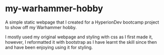# my-warhammer-hobby
A simple static webpage that I created for a HyperionDev bootcamp project to show off my Warhammer hobby.

I mostly used my original webpage and styling with css as I first made it, however, I reformatted it with bootstrap as I have learnt the skill since then and have been enjoying using it for styling.
